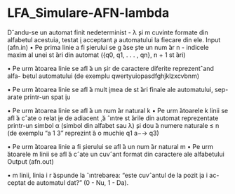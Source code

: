 # LFA_Simulare-AFN-lambda
Dˆandu-se un automat finit nedeterminist - λ  ̧si m cuvinte formate din alfabetul
acestuia, testat ̧i acceptant ̧a automatului la fiecare din ele.
Input (afn.in)
• Pe prima linie a fi ̧sierului se g ̆ase ̧ste un num ̆ar n - indicele maxim al unei
st ̆ari din automat ({q0, q1, . . . , qn}, n + 1 st ̆ari)

• Pe urm ̆atoarea linie se afl ̆a un  ̧sir de caractere diferite reprezentˆand alfa-
betul automatului (de exemplu qwertyuiopasdfghjklzxcvbnm)

• Pe urm ̆atoarea linie se afl ̆a mult ̧imea de st ̆ari finale ale automatului, sep-
arate printr-un spat ̧iu

• Pe urm ̆atoarea linie se afl ̆a un num ̆ar natural k
• Pe urm ̆atoarele k linii se afl ̆a cˆate o relat ̧ie de adiacent ̧ ̆a ˆıntre st ̆arile din
automat reprezentate printr-un simbol α (simbol din alfabet sau λ)  ̧si dou ̆a
numere naturale ≤ n (de exemplu “a 1 3” reprezint ̆a o muchie q1
a−→ q3)

• Pe urm ̆atoarea linie a fi ̧sierului se afl ̆a un num ̆ar natural m
• Pe urm ̆atoarele m linii se afl ̆a cˆate un cuvˆant format din caractere ale
alfabetului
Output (afn.out)

• m linii, linia i r ̆aspunde la ˆıntrebarea: “este cuvˆantul de la pozit ̧ia i ac-
ceptat de automatul dat?” (0 - Nu, 1 - Da).
